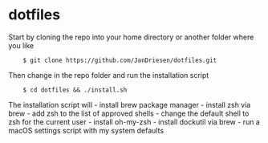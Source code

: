# dotfiles

Start by cloning the repo into your home directory or another folder where you like
```
    $ git clone https://github.com/JanDriesen/dotfiles.git
```

Then change in the repo folder and run the installation script
```
    $ cd dotfiles && ./install.sh
```

The installation script will
    - install brew package manager
    - install zsh via brew
    - add zsh to the list of approved shells
    - change the default shell to zsh for the current user
    - install oh-my-zsh
    - install dockutil via brew
    - run a macOS settings script with my system defaults
